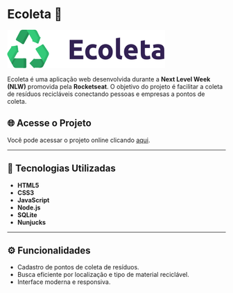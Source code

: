 # Ecoleta 🌿

![Ecoleta Logo](/public/assets/logo.svg)

Ecoleta é uma aplicação web desenvolvida durante a **Next Level Week (NLW)** promovida pela **Rocketseat**. O objetivo do projeto é facilitar a coleta de resíduos recicláveis conectando pessoas e empresas a pontos de coleta.

## 🌐 Acesse o Projeto

Você pode acessar o projeto online clicando [aqui](https://gustavonbarboza.github.io/Ecoleta/).

---

## 🚀 Tecnologias Utilizadas

- **HTML5**
- **CSS3**
- **JavaScript**
- **Node.js**
- **SQLite**
- **Nunjucks**

---

## ⚙️ Funcionalidades

- Cadastro de pontos de coleta de resíduos.
- Busca eficiente por localização e tipo de material reciclável.
- Interface moderna e responsiva.
